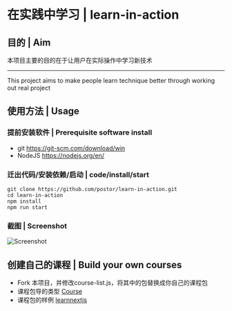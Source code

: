 # 在实践中学习 | learn-in-action 

## 目的 | Aim

本项目主要的目的在于让用户在实际操作中学习新技术

----

This project aims to make people learn technique better through working out real project 

## 使用方法 | Usage

### 提前安装软件 | Prerequisite software install

- git https://git-scm.com/download/win
- NodeJS https://nodejs.org/en/

### 迁出代码/安装依赖/启动 | code/install/start

```
git clone https://github.com/postor/learn-in-action.git
cd learn-in-action
npm install
npm run start
```

### 截图 | Screenshot

![Screenshot](https://raw.githubusercontent.com/postor/learn-in-action/master/resources/images/screenshot.png)


## 创建自己的课程 | Build your own courses

- Fork 本项目，并修改course-list.js，将其中的包替换成你自己的课程包
- 课程包导的类型 [Course](https://learn-in-action.github.io/learn-in-action/Course.html)
- 课程包的样例 [learnnextjs](https://github.com/learn-in-action/learnnextjs)